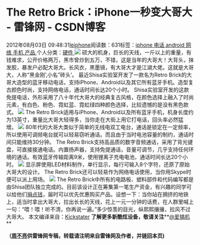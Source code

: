 
# The Retro Brick：iPhone一秒变大哥大 - 雷锋网 - CSDN博客


2012年08月03日 09:48:31[leiphone](https://me.csdn.net/leiphone)阅读数：631标签：[iphone																](https://so.csdn.net/so/search/s.do?q=iphone&t=blog)[电话																](https://so.csdn.net/so/search/s.do?q=电话&t=blog)[android																](https://so.csdn.net/so/search/s.do?q=android&t=blog)[网络																](https://so.csdn.net/so/search/s.do?q=网络&t=blog)[手机																](https://so.csdn.net/so/search/s.do?q=手机&t=blog)[产品																](https://so.csdn.net/so/search/s.do?q=产品&t=blog)[
							](https://so.csdn.net/so/search/s.do?q=手机&t=blog)[
																					](https://so.csdn.net/so/search/s.do?q=网络&t=blog)个人分类：[硬件																](https://blog.csdn.net/leiphone/article/category/877730)
[
																								](https://so.csdn.net/so/search/s.do?q=网络&t=blog)
[
				](https://so.csdn.net/so/search/s.do?q=android&t=blog)
[
			](https://so.csdn.net/so/search/s.do?q=android&t=blog)
[
		](https://so.csdn.net/so/search/s.do?q=电话&t=blog)
[
	](https://so.csdn.net/so/search/s.do?q=iphone&t=blog)
![](http://www.leiphone.com/wp-content/uploads/2012/08/t1.jpg)
硕大的机身，巨长的天线，一斤以上的重量，有钱难求，公开价格两万，黑市曾炒到五万，不错，这是当年的大哥大！大背头，抹发胶，暴发户必配大哥大。长风衣，黑墨镜，有大哥大才是江湖大佬。这就是大哥大，人称“黑金刚’,小名”砖头’。
最近Shisa实验室开发了一款名为Retro Brick的大哥大造型的蓝牙移动电话，支持iPhone、Android以及其它所有蓝牙手机。造型复古颜色时尚，支持网络电话，通话时间长达20个小时。
Shisa实验室开发的这款免提电话，外形采用了八十年代大哥大的经典复古风格，在颜色选择上融入了时尚元素，有白色、粉色、霓虹蓝、霓虹绿四种颜色选择，比较遗憾的是没有黑色款式。
![](http://www.leiphone.com/wp-content/uploads/2012/08/brick.png)
The Retro Brick适用与iPhone、Android以及所有蓝牙手机，机身长度约为13英寸，重量比大哥大轻得多，当你走在大街上用它打电话，回头率必然猛增。
![](http://www.leiphone.com/wp-content/uploads/2012/08/brick14.jpg)
80年代的大哥大类似于简单的无线电双工电台，通话是锁定在一定频率，所以使用可调频电台就可以轻易窃听通话。而且由于当时电池容量的制约，通话时间只能维持30分钟。
The Retro Brick支持高品质的数字音频通话，采用了背光键盘，可直接接通电话。内置扬声器，支持免提通话，音量可调节，几乎支持任何环境的通话。有效蓝牙传输距离9米，使用锂离子充电电池，通话时间长达20个小时。
![](http://www.leiphone.com/wp-content/uploads/2012/08/brick3.png)
显示屏使用LED材料制作，单行显示，每行可输入8个字符，还原了原始大哥大的设计。
The Retro Brick还可以轻易作为网络电话使用，当你用Skype时便可以派上用场。
![](http://www.leiphone.com/wp-content/uploads/2012/08/brick5.png)
The Retro Brick中所有的电路板、塑料部件和代码编写都是由Shisa团队独立完成的。目前该设计正在筹集第一笔生产资金，有兴趣的同学可以给他们[捐点钱](http://www.kickstarter.com/projects/shisalabs/80s-retro-brick-bluetooth-handset?ref=category)，届时可以优先优惠购买产品。设想一下：当你站在拥挤的地铁上，适当时拿出大哥大，拉出长长的天线，花上一元一分钟的话费，在人群里喊上一句：“喂！喂！听不清，你再说一遍。”多少惊羡的目光，纵熙熙攘攘，拉风不过大哥大。
本文编译来自：[Kickstater](http://www.kickstarter.com/projects/shisalabs/80s-retro-brick-bluetooth-handset?ref=category)
**了解更多新酷炫设备，敬请关注****[@爱搞机](http://weibo.com/u/2708473010?topnav=1&wvr=3.6&topsug=1)**

**（****[周不亮](http://www.leiphone.com/author/%E5%91%A8%E4%B8%8D%E4%BA%AE)****供****雷锋网****专稿，转载请注明来自雷锋网及作者，并链回本页)**

